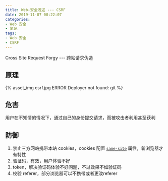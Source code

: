 ```yaml
---
title: Web-安全浅述 --- CSRF
date: 2019-11-07 00:22:07
categories:
- Web 安全
- 笔记
tags: 
- Web 安全
- CSRF
---
```


Cross Site Request Forgy --- 跨站请求伪造

## 原理

{% asset_img csrf.jpg ERROR Deployer not found: git %}

## 危害

用户在不知情的情况下，通过自己的身份提交请求，而被攻击者利用甚至获利

## 防御

1. 禁止三方网站携带本站 cookies，cookies 配置 [`same-site`](https://developer.mozilla.org/en-US/docs/Web/HTTP/Cookies#SameSite_cookies) 属性，新浏览器才有特性
2. 验证码，有效，用户体验不好
3. token，解决验证码体验不好问题，不过效果不如验证码
4. 校验 referer，部分浏览器可以不携带或者更改referer
